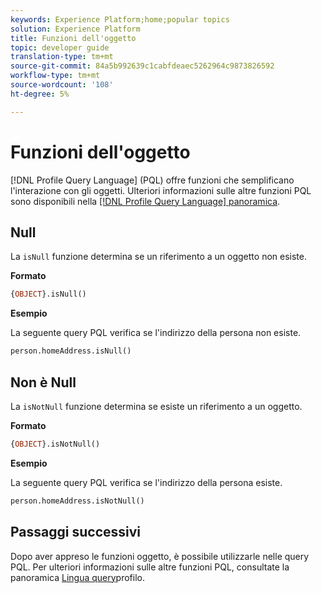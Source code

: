 ```yaml
---
keywords: Experience Platform;home;popular topics
solution: Experience Platform
title: Funzioni dell'oggetto
topic: developer guide
translation-type: tm+mt
source-git-commit: 84a5b992639c1cabfdeaec5262964c9873826592
workflow-type: tm+mt
source-wordcount: '108'
ht-degree: 5%

---
```



# Funzioni dell&#39;oggetto

[!DNL Profile Query Language] (PQL) offre funzioni che semplificano l&#39;interazione con gli oggetti. Ulteriori informazioni sulle altre funzioni PQL sono disponibili nella [[!DNL Profile Query Language] panoramica](./overview.md).

## Null

La `isNull` funzione determina se un riferimento a un oggetto non esiste.

**Formato**

```sql
{OBJECT}.isNull()
```

**Esempio**

La seguente query PQL verifica se l&#39;indirizzo della persona non esiste.

```sql
person.homeAddress.isNull()
```

## Non è Null

La `isNotNull` funzione determina se esiste un riferimento a un oggetto.

**Formato**

```sql
{OBJECT}.isNotNull()
```

**Esempio**

La seguente query PQL verifica se l&#39;indirizzo della persona esiste.

```sql
person.homeAddress.isNotNull()
```

## Passaggi successivi

Dopo aver appreso le funzioni oggetto, è possibile utilizzarle nelle query PQL. Per ulteriori informazioni sulle altre funzioni PQL, consultate la panoramica [Lingua query](./overview.md)profilo.